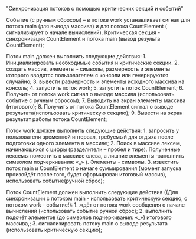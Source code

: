"Синхронизация потоков с помощью критических секций и событий"

Событие (с ручным cбросом) – в потоке work устанавливает сигнал для потока main (для вывода массива) и для потока CountElement ( сигнализирует о начале вычислений).
Критическая секция - синхронизация CountElement и потока main (вывод результа CountElement);

Поток main должен выполнить следующие действия:
    1. Инициализировать необходимые события и критические секции.
    2. создать массив, элементы - символы, размерность и элементы которого вводятся пользователем с консоли или генерируются случайно;
    3. вывести размерность и элементы исходного массива на консоль;
    4. запустить поток work;
    5. запустить поток CountElement;
    6. Получить от потока work сигнал о выводе массива (использовать событие с ручным сбросом);
    7. Выводить на экран элементы массива (итогового);
    8. Получить от потока CountElement сигнал о выводе результата(использовать критическую секцию);
    9. Вывести на экран результат работы потока CountElement;
    
Поток work должен выполнить следующие действия:
    1. запросить у пользователя временной интервал, требуемый для отдыха после подготовки одного элемента в массиве;
    2. Поиск в массиве лексем, начинающихся с цифры (разделители – пробел и тире). Полученные лексемы поместить в массиве слева, а лишние элементы -заполнить символом подчеркивания: «_» ). Элементы - символы.
    3. известить поток main и CountElement о начале суммирования (момент запуска произойдёт после того, будет сформирован итоговый массив), использовать событие(ручной сброс);
    
Поток CountElement должен выполнить следующие действия ((Для синхронизации с потоком main - использовать критическую секцию, с потоком work - событие!):
    1. ждёт от потока work сообщения о начале вычислений (использовать событие ручной сброс);
    2. выполнить подсчёт элементов (до символов подчеркивания: «_») итогового массива,;
    3. сигнализировать потоку main о выводе результата (использовать критическую секцию);
